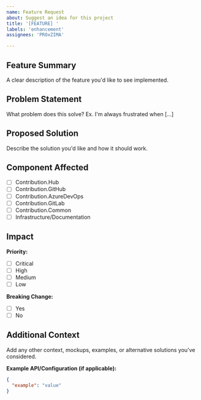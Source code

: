 ```yaml
---
name: Feature Request
about: Suggest an idea for this project
title: '[FEATURE] '
labels: 'enhancement'
assignees: 'PROxZIMA'

---
```


## Feature Summary
A clear description of the feature you'd like to see implemented.

## Problem Statement
What problem does this solve? Ex. I'm always frustrated when [...]

## Proposed Solution
Describe the solution you'd like and how it should work.

## Component Affected
- [ ] Contribution.Hub
- [ ] Contribution.GitHub
- [ ] Contribution.AzureDevOps
- [ ] Contribution.GitLab
- [ ] Contribution.Common
- [ ] Infrastructure/Documentation

## Impact
**Priority:**
- [ ] Critical
- [ ] High
- [ ] Medium
- [ ] Low

**Breaking Change:**
- [ ] Yes
- [ ] No

## Additional Context
Add any other context, mockups, examples, or alternative solutions you've considered.

**Example API/Configuration (if applicable):**
```json
{
  "example": "value"
}
```